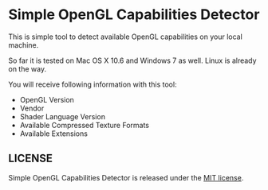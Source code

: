 Simple OpenGL Capabilities Detector
================================

This is simple tool to detect available OpenGL capabilities on your
local machine. 

So far it is tested on Mac OS X 10.6 and Windows 7 as well. Linux is already on the way.

You will receive following information with this tool:

- OpenGL Version
- Vendor
- Shader Language Version
- Available Compressed Texture Formats
- Available Extensions

## LICENSE

Simple OpenGL Capabilities Detector is released under the [MIT license](http://opensource.org/licenses/MIT).